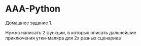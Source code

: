 # AAA-Python
Домашнее задание 1. 

Нужно написать 2 функции, в которых описать дальнейшие приключения утки-маляра для 2х разных сценариев 

